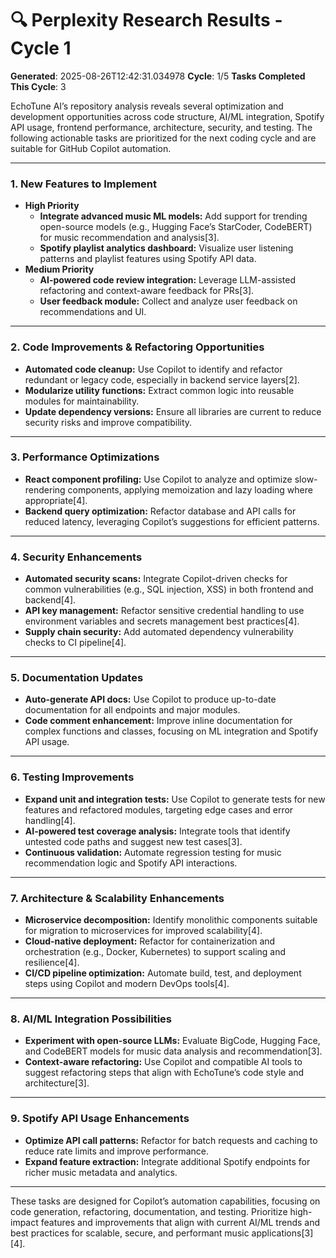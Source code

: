 # 🔍 Perplexity Research Results - Cycle 1

**Generated**: 2025-08-26T12:42:31.034978
**Cycle**: 1/5
**Tasks Completed This Cycle**: 3

EchoTune AI’s repository analysis reveals several optimization and development opportunities across code structure, AI/ML integration, Spotify API usage, frontend performance, architecture, security, and testing. The following actionable tasks are prioritized for the next coding cycle and are suitable for GitHub Copilot automation.

---

### 1. **New Features to Implement**

- **High Priority**
  - **Integrate advanced music ML models:** Add support for trending open-source models (e.g., Hugging Face’s StarCoder, CodeBERT) for music recommendation and analysis[3].
  - **Spotify playlist analytics dashboard:** Visualize user listening patterns and playlist features using Spotify API data.
- **Medium Priority**
  - **AI-powered code review integration:** Leverage LLM-assisted refactoring and context-aware feedback for PRs[3].
  - **User feedback module:** Collect and analyze user feedback on recommendations and UI.

---

### 2. **Code Improvements & Refactoring Opportunities**

- **Automated code cleanup:** Use Copilot to identify and refactor redundant or legacy code, especially in backend service layers[2].
- **Modularize utility functions:** Extract common logic into reusable modules for maintainability.
- **Update dependency versions:** Ensure all libraries are current to reduce security risks and improve compatibility.

---

### 3. **Performance Optimizations**

- **React component profiling:** Use Copilot to analyze and optimize slow-rendering components, applying memoization and lazy loading where appropriate[4].
- **Backend query optimization:** Refactor database and API calls for reduced latency, leveraging Copilot’s suggestions for efficient patterns.

---

### 4. **Security Enhancements**

- **Automated security scans:** Integrate Copilot-driven checks for common vulnerabilities (e.g., SQL injection, XSS) in both frontend and backend[4].
- **API key management:** Refactor sensitive credential handling to use environment variables and secrets management best practices[4].
- **Supply chain security:** Add automated dependency vulnerability checks to CI pipeline[4].

---

### 5. **Documentation Updates**

- **Auto-generate API docs:** Use Copilot to produce up-to-date documentation for all endpoints and major modules.
- **Code comment enhancement:** Improve inline documentation for complex functions and classes, focusing on ML integration and Spotify API usage.

---

### 6. **Testing Improvements**

- **Expand unit and integration tests:** Use Copilot to generate tests for new features and refactored modules, targeting edge cases and error handling[4].
- **AI-powered test coverage analysis:** Integrate tools that identify untested code paths and suggest new test cases[3].
- **Continuous validation:** Automate regression testing for music recommendation logic and Spotify API interactions.

---

### 7. **Architecture & Scalability Enhancements**

- **Microservice decomposition:** Identify monolithic components suitable for migration to microservices for improved scalability[4].
- **Cloud-native deployment:** Refactor for containerization and orchestration (e.g., Docker, Kubernetes) to support scaling and resilience[4].
- **CI/CD pipeline optimization:** Automate build, test, and deployment steps using Copilot and modern DevOps tools[4].

---

### 8. **AI/ML Integration Possibilities**

- **Experiment with open-source LLMs:** Evaluate BigCode, Hugging Face, and CodeBERT models for music data analysis and recommendation[3].
- **Context-aware refactoring:** Use Copilot and compatible AI tools to suggest refactoring steps that align with EchoTune’s code style and architecture[3].

---

### 9. **Spotify API Usage Enhancements**

- **Optimize API call patterns:** Refactor for batch requests and caching to reduce rate limits and improve performance.
- **Expand feature extraction:** Integrate additional Spotify endpoints for richer music metadata and analytics.

---

These tasks are designed for Copilot’s automation capabilities, focusing on code generation, refactoring, documentation, and testing. Prioritize high-impact features and improvements that align with current AI/ML trends and best practices for scalable, secure, and performant music applications[3][4].